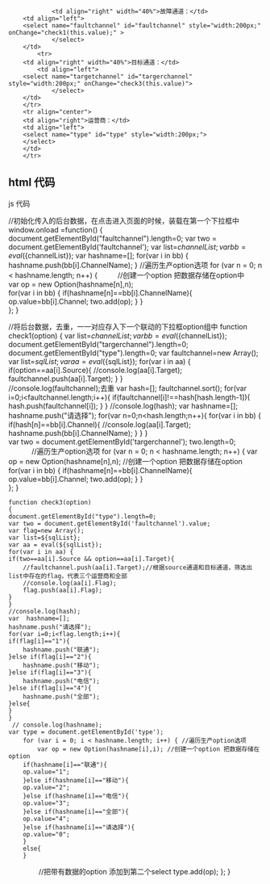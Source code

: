                 <td align="right" width="40%">故障通道：</td>
		<td align="left">
		<select name="faultchannel" id="faultchannel" style="width:200px;" onChange="check1(this.value);" >
                </select> 
		</td>
    		<tr>
		<td align="right" width="40%">目标通道：</td>
	      	<td align="left">
		<select name="targetchannel" id="targerchannel" style="width:200px;" onChange="check3(this.value)"> 
                </select> 
		</td>
		</tr>
		<tr align="center">
		<td align="right">运营商：</td>
		<td align="left">
		<select name="type" id="type" style="width:200px;">
		</select> 
		</td>
		</tr>

html  代码
----------------------------------------------------------------------------------------------------------------------------------------
js    代码


//初始化传入的后台数据，在点击进入页面的时候，装载在第一个下拉框中	
	window.onload =function()
	{
 	  document.getElementById("faultchannel").length=0;
 	  var two = document.getElementById('faultchannel');
  	  var list=${channelList};
  	  var bb = eval(${channelList});
	  var  hashname=[];
 	  for(var i in bb) {
   		hashname.push(bb[i].ChannelName);
		}
		 //遍历生产option选项
     	  	 for (var n = 0; n < hashname.length; n++) {
　    　	       //创建一个option 把数据存储在option中    	        	
		 var op = new Option(hashname[n],n);           
            	 for(var i in bb) {
   		 if(hashname[n]==bb[i].ChannelName){
   		 op.value=bb[i].Channel;
   		 two.add(op);
   		 }
	         }		
        	 };
		 }
		 
		 
//将后台数据，去重，一一对应存入下一个联动的下拉框option组中
	function check1(option)
	{
	var  list=${channelList};
	var  bb = eval(${channelList});
	document.getElementById("targerchannel").length=0;
	document.getElementById("type").length=0;
	var faultchannel=new Array();
	var  list=${sqlList};
	var aa = eval(${sqlList});
	for(var i in aa) {
   	if(option==aa[i].Source){
   		//console.log(aa[i].Target);
   		faultchannel.push(aa[i].Target);
   	}
	}	
	//console.log(faultchannel);去重
	var   hash=[];
	faultchannel.sort();
	for(var i=0;i<faultchannel.length;i++){
	if(faultchannel[i]!==hash[hash.length-1]){
	hash.push(faultchannel[i]);
	}
	}
 	 //console.log(hash);
 	 var  hashname=[];
 	 hashname.push("请选择");
 	 for(var n=0;n<hash.length;n++){
 	 for(var i in bb) {
   		if(hash[n]==bb[i].Channel){
   		//console.log(aa[i].Target);
   		hashname.push(bb[i].ChannelName);
   	}
	}
	}	
 	var two = document.getElementById('targerchannel');
 	two.length=0; 
　　　   //遍历生产option选项
        for (var n = 0; n < hashname.length; n++) {
     	    var op = new Option(hashname[n],n); //创建一个option 把数据存储在option
            for(var i in bb) {
   			if(hashname[n]==bb[i].ChannelName){
   			op.value=bb[i].Channel;
   			two.add(op);
   		}
		}		
        };
	}

                
		
		
 	function check3(option)
	{	
	document.getElementById("type").length=0;
	var two = document.getElementById('faultchannel').value;
	var flag=new Array();
	var list=${sqlList};
	var aa = eval(${sqlList});
	for(var i in aa) {
   	if(two==aa[i].Source && option==aa[i].Target){
   		//faultchannel.push(aa[i].Target);//根据source通道和目标通道，筛选出list中存在的flag，代表三个运营商和全部
   		//console.log(aa[i].Flag);
   		flag.push(aa[i].Flag);  		
   	}
	}
 	//console.log(hash);
 	var  hashname=[];
 	hashname.push("请选择");
 	for(var i=0;i<flag.length;i++){
	if(flag[i]=="1"){
		hashname.push("联通");
	}else if(flag[i]=="2"){
		hashname.push("移动");
	}else if(flag[i]=="3"){
		hashname.push("电信");
	}else if(flag[i]=="4"){
		hashname.push("全部");
	}else{
	}
	}
 	 // console.log(hashname);	 
 	var type = document.getElementById('type');
        for (var i = 0; i < hashname.length; i++) { //遍历生产option选项 
            var op = new Option(hashname[i],i);	//创建一个option 把数据存储在option 		
		if(hashname[i]=="联通"){
		op.value="1";
		}else if(hashname[i]=="移动"){
		op.value="2";
		}else if(hashname[i]=="电信"){
		op.value="3";			
		}else if(hashname[i]=="全部"){
		op.value="4";			
		}else if(hashname[i]=="请选择"){
		op.value="0";
		}
		else{
		}
　　　　	  //把带有数据的option 添加到第二个select
            type.add(op);
        };
	}		
